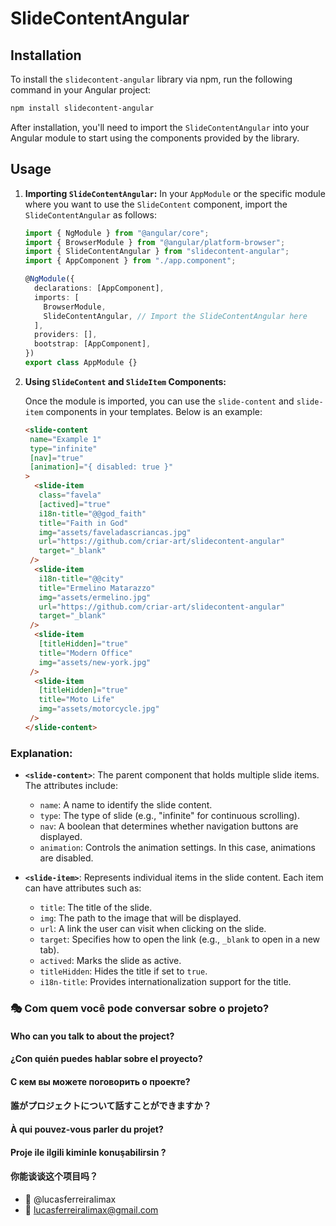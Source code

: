# SlideContentAngular

## Installation

To install the `slidecontent-angular` library via npm, run the following command in your Angular project:

```bash
npm install slidecontent-angular
```

After installation, you'll need to import the `SlideContentAngular` into your Angular module to start using the components provided by the library.

## Usage

1. **Importing `SlideContentAngular`:**
   In your `AppModule` or the specific module where you want to use the `SlideContent` component, import the `SlideContentAngular` as follows:

   ```typescript
   import { NgModule } from "@angular/core";
   import { BrowserModule } from "@angular/platform-browser";
   import { SlideContentAngular } from "slidecontent-angular";
   import { AppComponent } from "./app.component";

   @NgModule({
     declarations: [AppComponent],
     imports: [
       BrowserModule,
       SlideContentAngular, // Import the SlideContentAngular here
     ],
     providers: [],
     bootstrap: [AppComponent],
   })
   export class AppModule {}
   ```

2. **Using `SlideContent` and `SlideItem` Components:**

   Once the module is imported, you can use the `slide-content` and `slide-item` components in your templates. Below is an example:

   ```html
   <slide-content
    name="Example 1"
    type="infinite"
    [nav]="true"
    [animation]="{ disabled: true }"
   >
     <slide-item
      class="favela"
      [actived]="true"
      i18n-title="@@god_faith"
      title="Faith in God"
      img="assets/faveladascriancas.jpg"
      url="https://github.com/criar-art/slidecontent-angular"
      target="_blank"
    />
     <slide-item
      i18n-title="@@city"
      title="Ermelino Matarazzo"
      img="assets/ermelino.jpg"
      url="https://github.com/criar-art/slidecontent-angular"
      target="_blank"
    />
     <slide-item
      [titleHidden]="true"
      title="Modern Office"
      img="assets/new-york.jpg"
    />
     <slide-item
      [titleHidden]="true"
      title="Moto Life"
      img="assets/motorcycle.jpg"
    />
   </slide-content>
   ```

### Explanation:

- **`<slide-content>`**: The parent component that holds multiple slide items. The attributes include:

  - `name`: A name to identify the slide content.
  - `type`: The type of slide (e.g., "infinite" for continuous scrolling).
  - `nav`: A boolean that determines whether navigation buttons are displayed.
  - `animation`: Controls the animation settings. In this case, animations are disabled.

- **`<slide-item>`**: Represents individual items in the slide content. Each item can have attributes such as:
  - `title`: The title of the slide.
  - `img`: The path to the image that will be displayed.
  - `url`: A link the user can visit when clicking on the slide.
  - `target`: Specifies how to open the link (e.g., `_blank` to open in a new tab).
  - `actived`: Marks the slide as active.
  - `titleHidden`: Hides the title if set to `true`.
  - `i18n-title`: Provides internationalization support for the title.

### :performing_arts: Com quem você pode conversar sobre o projeto?
#### Who can you talk to about the project?
#### ¿Con quién puedes hablar sobre el proyecto?
#### С кем вы можете поговорить о проекте?
#### 誰がプロジェクトについて話すことができますか？
#### À qui pouvez-vous parler du projet?
#### Proje ile ilgili kiminle konuşabilirsin ?
#### 你能谈谈这个项目吗？

* :ghost: @lucasferreiralimax
* :email: lucasferreiralimax@gmail.com
